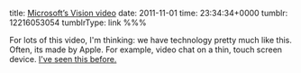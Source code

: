 title: [Microsoft’s Vision video](http://www.microsoft.com/office/vision/)
date: 2011-11-01
time: 23:34:34+0000
tumblr: 12216053054
tumblrType: link
%%%

For lots of this video, I'm thinking: we have technology pretty much like this. Often, its made by Apple. For example, video chat on a thin, touch screen device. [I've seen this before.](http://www.apple.com/iphone/built-in-apps/facetime.html)

